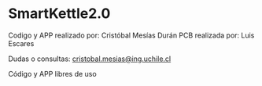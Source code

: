 # SmartKettle2.0
Codigo y APP realizado por: Cristóbal Mesías Durán
PCB realizada por: Luis Escares

Dudas o consultas: cristobal.mesias@ing.uchile.cl

Código y APP libres de uso

